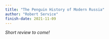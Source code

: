 ```yaml
---
title: "The Penguin History of Modern Russia"
author: "Robert Service"
finish-date: 2021-11-09
---
```


_Short review to come!_
